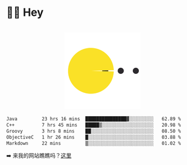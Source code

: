 
# 👋🏻 Hey
<div align="center">
	<br>
	<img src="https://raw.githubusercontent.com/Aniket965/Aniket965/master/pacman.svg?sanitize=true" width="200" height="200">
	<br>
</div>

<!--START_SECTION:waka-->
```text
Java         23 hrs 16 mins  ███████████████▓░░░░░░░░░   62.89 % 
C++          7 hrs 45 mins   █████▒░░░░░░░░░░░░░░░░░░░   20.98 % 
Groovy       3 hrs 8 mins    ██░░░░░░░░░░░░░░░░░░░░░░░   08.50 % 
ObjectiveC   1 hr 26 mins    █░░░░░░░░░░░░░░░░░░░░░░░░   03.88 % 
Markdown     22 mins         ▒░░░░░░░░░░░░░░░░░░░░░░░░   01.02 % 
```
<!--END_SECTION:waka-->

 ➡️  来我的网站瞧瞧吗？[这里](https://www.shaolongfei.com)
